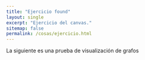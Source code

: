 ```yaml
---
title: "Ejercicio found"
layout: single
excerpt: "Ejercicio del canvas."
sitemap: false
permalink: /cosas/ejercicio.html
---
```


La siguiente es una prueba de visualización de grafos


<html lang="en">
<head>
    <meta charset="UTF-8">
    <meta name="viewport" content="width=device-width, initial-scale=1.0">
    <meta http-equiv="X-UA-Compatible" content="ie=edge">
    <title>Circulos</title>
</head>
<body>
    <div id="chart"></div>
    <script src="https://d3js.org/d3.v3.min.js"></script>
    <script src="index.js"></script>
</body>
</html>